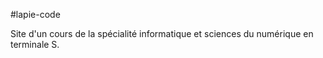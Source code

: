 #lapie-code

Site d'un cours de la spécialité informatique et sciences du numérique en terminale S.
